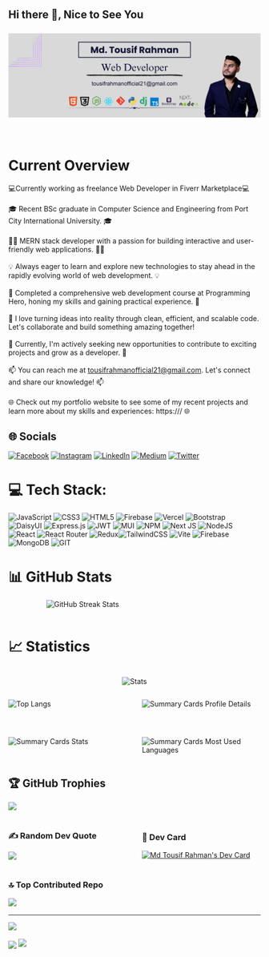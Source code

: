 ## Hi there 👋, Nice to See You<br><br>![I'm a MERN Stack Developer](./assets/coverPic.png)

<br>

# Current Overview

💻Currently working as freelance Web Developer in Fiverr Marketplace💻 <br/> </br>
🎓 Recent BSc graduate in Computer Science and Engineering from Port City International University. 🎓<br><br>👩‍💻 MERN stack developer with a passion for building interactive and user-friendly web applications. 👩‍💻<br><br>💡 Always eager to learn and explore new technologies to stay ahead in the rapidly evolving world of web development. 💡<br><br>🌟 Completed a comprehensive web development course at Programming Hero, honing my skills and gaining practical experience. 🌟<br><br>🚀 I love turning ideas into reality through clean, efficient, and scalable code. Let's collaborate and build something amazing together! <br><br>🌱 Currently, I'm actively seeking new opportunities to contribute to exciting projects and grow as a developer. 🌱<br><br>📫 You can reach me at tousifrahmanofficial21@gmail.com. Let's connect and share our knowledge! 📫<br><br>🌐 Check out my portfolio website to see some of my recent projects and learn more about my skills and experiences: https:/// 🌐
<br>

## 🌐 Socials

[![Facebook](https://img.shields.io/badge/Facebook-%231877F2.svg?logo=Facebook&logoColor=white)](https://www.facebook.com/tousifrahmanofficial) [![Instagram](https://img.shields.io/badge/Instagram-%23E4405F.svg?logo=Instagram&logoColor=white)](https://www.instagram.com/rahman_tousif/) [![LinkedIn](https://img.shields.io/badge/LinkedIn-%230077B5.svg?logo=linkedin&logoColor=white)](https://www.linkedin.com/in/tousif-rahman-79881720a/) [![Medium](https://img.shields.io/badge/Medium-12100E?logo=medium&logoColor=white)](https://medium.com/@@moriam15-12880) [![Twitter](https://img.shields.io/badge/Twitter-%231DA1F2.svg?logo=Twitter&logoColor=white)](https://x.com/TousifR03827279)

# 💻 Tech Stack:

![JavaScript](https://img.shields.io/badge/javascript-%23323330.svg?style=for-the-badge&logo=javascript&logoColor=%23F7DF1E) ![CSS3](https://img.shields.io/badge/css3-%231572B6.svg?style=for-the-badge&logo=css3&logoColor=white) ![HTML5](https://img.shields.io/badge/html5-%23E34F26.svg?style=for-the-badge&logo=html5&logoColor=white) ![Firebase](https://img.shields.io/badge/firebase-%23039BE5.svg?style=for-the-badge&logo=firebase) ![Vercel](https://img.shields.io/badge/vercel-%23000000.svg?style=for-the-badge&logo=vercel&logoColor=white) ![Bootstrap](https://img.shields.io/badge/bootstrap-%238511FA.svg?style=for-the-badge&logo=bootstrap&logoColor=white) ![DaisyUI](https://img.shields.io/badge/daisyui-5A0EF8?style=for-the-badge&logo=daisyui&logoColor=white) ![Express.js](https://img.shields.io/badge/express.js-%23404d59.svg?style=for-the-badge&logo=express&logoColor=%2361DAFB) ![JWT](https://img.shields.io/badge/JWT-black?style=for-the-badge&logo=JSON%20web%20tokens) ![MUI](https://img.shields.io/badge/MUI-%230081CB.svg?style=for-the-badge&logo=mui&logoColor=white) ![NPM](https://img.shields.io/badge/NPM-%23CB3837.svg?style=for-the-badge&logo=npm&logoColor=white) ![Next JS](https://img.shields.io/badge/Next-black?style=for-the-badge&logo=next.js&logoColor=white) ![NodeJS](https://img.shields.io/badge/node.js-6DA55F?style=for-the-badge&logo=node.js&logoColor=white) ![React](https://img.shields.io/badge/react-%2320232a.svg?style=for-the-badge&logo=react&logoColor=%2361DAFB) ![React Router](https://img.shields.io/badge/React_Router-CA4245?style=for-the-badge&logo=react-router&logoColor=white) ![Redux](https://img.shields.io/badge/redux-%23593d88.svg?style=for-the-badge&logo=redux&logoColor=white)![TailwindCSS](https://img.shields.io/badge/tailwindcss-%2338B2AC.svg?style=for-the-badge&logo=tailwind-css&logoColor=white) ![Vite](https://img.shields.io/badge/vite-%23646CFF.svg?style=for-the-badge&logo=vite&logoColor=white) ![Firebase](https://img.shields.io/badge/Firebase-039BE5?style=for-the-badge&logo=Firebase&logoColor=white) ![MongoDB](https://img.shields.io/badge/MongoDB-%234ea94b.svg?style=for-the-badge&logo=mongodb&logoColor=white) ![GIT](https://img.shields.io/badge/Git-fc6d26?style=for-the-badge&logo=git&logoColor=white)

<!-- Proudly created with GPRM ( https://gprm.itsvg.in ) -->

# 📊 GitHub Stats

<div style="display: flex; justify-content: center;">
    <img src="https://github-readme-streak-stats.herokuapp.com/?user=devtousif&theme=midnight-purple&hide_border=false" width=70% alt="GitHub Streak Stats" />
</div>
<br>

# 📈 Statistics

</hr>

<div style="display: flex; justify-content: center;">

![Stats](https://github-readme-stats.vercel.app/api?username=devtousif&theme=dark&show_icons=true)

</div>

<div style="display: grid; grid-template-columns: repeat(2, 1fr); grid-gap: 30px; ">

![Top Langs](https://github-readme-stats.vercel.app/api/top-langs/?username=devtousif&theme=dark&layout=compact)

![Summary Cards Profile Details](https://github-profile-summary-cards.vercel.app/api/cards/profile-details?username=devtousif&theme=dracula)


![Summary Cards Stats](https://github-profile-summary-cards.vercel.app/api/cards/stats?username=devtousif&theme=dracula)

![Summary Cards Most Used Languages](https://github-profile-summary-cards.vercel.app/api/cards/most-commit-language?username=devtousif&theme=dracula)

</div>

## 🏆 GitHub Trophies

![](https://github-profile-trophy.vercel.app/?username=devtousif&theme=radical&no-frame=false&no-bg=false&margin-w=4)

<div style="display:flex; justify-content: space-between;
  align-items: center;">

<div style="width:50%;">

### ✍️ Random Dev Quote

![](https://quotes-github-readme.vercel.app/api?type=vetical&theme=radical)

</div>

<div style="width:50%; margin-left: 30px;">

### 📓 Dev Card

<a href="https://app.daily.dev/devtousif"><img src="https://api.daily.dev/devcards/v2/Ee03n0kEZ01HFG7xeIENs.png?type=default&r=6jk" width="356" alt="Md Tousif Rahman's Dev Card"/></a>

</div>

</div>

### 🔝 Top Contributed Repo

![](https://github-contributor-stats.vercel.app/api?username=devtousif&limit=5&theme=tokyonight&combine_all_yearly_contributions=true)

---

[![](https://visitcount.itsvg.in/api?id=devtousif&icon=5&color=11)](https://visitcount.itsvg.in)

<img align="center" src="https://github-readme-activity-graph.vercel.app/graph?username=devtousif&theme=dracula"/>

<img src="https://raw.githubusercontent.com/Trilokia/Trilokia/379277808c61ef204768a61bbc5d25bc7798ccf1/bottom_header.svg" />
